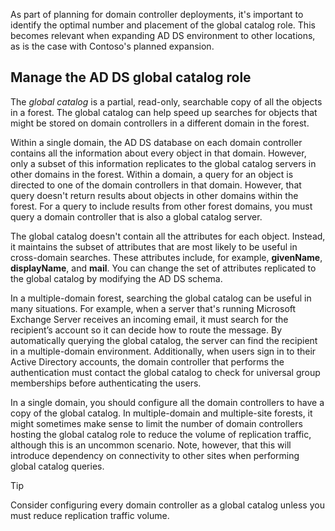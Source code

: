 As part of planning for domain controller deployments, it's important to identify the optimal number and placement of the global catalog role. This becomes relevant when expanding AD DS environment to other locations, as is the case with Contoso's planned expansion.

## Manage the AD DS global catalog role

The *global catalog* is a partial, read-only, searchable copy of all the objects in a forest. The global catalog can help speed up searches for objects that might be stored on domain controllers in a different domain in the forest.

Within a single domain, the AD DS database on each domain controller contains all the information about every object in that domain. However, only a subset of this information replicates to the global catalog servers in other domains in the forest. Within a domain, a query for an object is directed to one of the domain controllers in that domain. However, that query doesn't return results about objects in other domains within the forest. For a query to include results from other forest domains, you must query a domain controller that is also a global catalog server.

The global catalog doesn't contain all the attributes for each object. Instead, it maintains the subset of attributes that are most likely to be useful in cross-domain searches. These attributes include, for example, **givenName**, **displayName**, and **mail**. You can change the set of attributes replicated to the global catalog by modifying the AD DS schema.

In a multiple-domain forest, searching the global catalog can be useful in many situations. For example, when a server that's running Microsoft Exchange Server receives an incoming email, it must search for the recipient’s account so it can decide how to route the message. By automatically querying the global catalog, the server can find the recipient in a multiple-domain environment. Additionally, when users sign in to their Active Directory accounts, the domain controller that performs the authentication must contact the global catalog to check for universal group memberships before authenticating the users.

In a single domain, you should configure all the domain controllers to have a copy of the global catalog. In multiple-domain and multiple-site forests, it might sometimes make sense to limit the number of domain controllers hosting the global catalog role to reduce the volume of replication traffic, although this is an uncommon scenario. Note, however, that this will introduce dependency on connectivity to other sites when performing global catalog queries.

> [!TIP]
> Consider configuring every domain controller as a global catalog unless you must reduce replication traffic volume.
